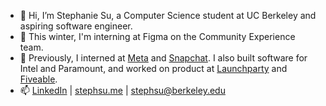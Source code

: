 - 👋 Hi, I’m Stephanie Su, a Computer Science student at UC Berkeley and aspiring software engineer.
- 🎨 This winter, I'm interning at Figma on the Community Experience team.
- 💼 Previously, I interned at [Meta](https://www.meta.com/) and [Snapchat](https://www.snapchat.com/). I also built software for Intel and Paramount, and worked on product at [Launchparty](https://www.launchparty.vc/) and [Fiveable](https://fiveable.me/).
- 📫 [LinkedIn](https://www.linkedin.com/in/steph-su/) | [stephsu.me](http://stephsu.me) | [stephsu@berkeley.edu](mailto:stephsu@berkeley.edu)

<!---
stephaniefenhua/stephaniefenhua is a ✨ special ✨ repository because its `README.md` (this file) appears on your GitHub profile.
You can click the Preview link to take a look at your changes.
--->
